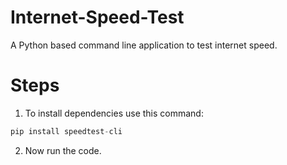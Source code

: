 # Internet-Speed-Test

A Python based command line application to test internet speed.

# Steps

1. To install dependencies use this command:
```python
pip install speedtest-cli 
```
2. Now run the code.

